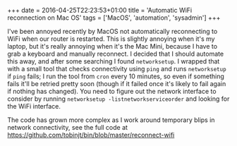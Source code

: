 +++
date = 2016-04-25T22:23:53+01:00
title = 'Automatic WiFi reconnection on Mac OS'
tags = ['MacOS', 'automation', 'sysadmin']
+++

I've been annoyed recently by MacOS not automatically reconnecting to WiFi when
our router is restarted. This is slightly annoying when it's my laptop, but it's
really annoying when it's the Mac Mini, because I have to grab a keyboard and
manually reconnect. I decided that I should automate this away, and after some
searching I found `networksetup`. I wrapped that with a small tool that checks
connectivity using `ping` and runs `networksetup` if `ping` fails; I run the
tool from `cron` every 10 minutes, so even if something fails it'll be retried
pretty soon (though if it failed once it's likely to fail again if nothing has
changed). You need to figure out the network interface to consider by running
`networksetup -listnetworkserviceorder` and looking for the WiFi interface.

The code has grown more complex as I work around temporary blips in network
connectivity, see the full code at
<https://github.com/tobinjt/bin/blob/master/reconnect-wifi>
